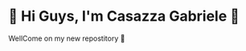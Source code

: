 <h1>👋 Hi Guys, I'm Casazza Gabriele 👋</h1>

<p>WellCome on my new repostitory 📂 </p>


<!---
CasazzaGabriele/CasazzaGabriele is a ✨ special ✨ repository because its `README.md` (this file) appears on your GitHub profile.
You can click the Preview link to take a look at your changes.
--->
